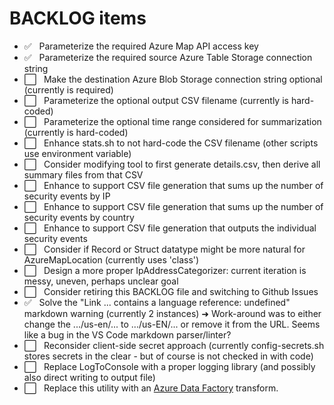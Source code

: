 # BACKLOG items

- ✅ &nbsp; Parameterize the required Azure Map API access key
- ✅ &nbsp; Parameterize the required source Azure Table Storage connection string
- ⬜️ &nbsp; Make the destination Azure Blob Storage connection string optional (currently is required)
- ⬜️ &nbsp; Parameterize the optional output CSV filename (currently is hard-coded)
- ⬜️ &nbsp; Parameterize the optional time range considered for summarization (currently is hard-coded)
- ⬜️ &nbsp; Enhance stats.sh to not hard-code the CSV filename (other scripts use environment variable)
- ⬜️ &nbsp; Consider modifying tool to first generate details.csv, then derive all summary files from that CSV
- ⬜️ &nbsp; Enhance to support CSV file generation that sums up the number of security events by IP
- ⬜️ &nbsp; Enhance to support CSV file generation that sums up the number of security events by country
- ⬜️ &nbsp; Enhance to support CSV file generation that outputs the individual security events
- ⬜️ &nbsp; Consider if Record or Struct datatype might be more natural for AzureMapLocation (currently uses 'class')
- ⬜️ &nbsp; Design a more proper IpAddressCategorizer: current iteration is messy, uneven, perhaps unclear goal
- ⬜️ &nbsp; Consider retiring this BACKLOG file and switching to Github Issues
- ✅ &nbsp; Solve the "Link ... contains a language reference: undefined" markdown warning (currently 2 instances) ➜ Work-around was to either change the .../us-en/... to .../us-EN/... or remove it from the URL. Seems like a bug in the VS Code markdown parser/linter?
- ⬜️ &nbsp; Reconsider client-side secret approach (currently config-secrets.sh stores secrets in the clear - but of course is not checked in with code)
- ⬜️ &nbsp; Replace LogToConsole with a proper logging library (and possibly also direct writing to output file)
- ⬜️ &nbsp; Replace this utility with an [Azure Data Factory](https://azure.microsoft.com/services/data-factory/) transform.
